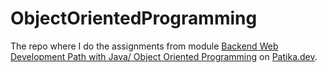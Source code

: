 # ObjectOrientedProgramming
The repo where I do the assignments from module  [Backend Web Development Path with Java/ Object Oriented Programming](https://app.patika.dev/courses/oop) on [Patika.dev](https://www.patika.dev).
